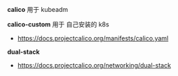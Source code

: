**calico** 用于 kubeadm

**calico-custom** 用于 自己安装的 k8s

* https://docs.projectcalico.org/manifests/calico.yaml

**dual-stack**

* https://docs.projectcalico.org/networking/dual-stack
